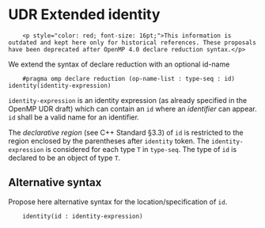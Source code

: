 # UDR Extended identity



        <p style="color: red; font-size: 16pt;">This information is outdated and kept here only for historical references. These proposals have been deprecated after OpenMP 4.0 declare reduction syntax.</p>



We extend the syntax of declare reduction with an optional id-name


        #pragma omp declare reduction (op-name-list : type-seq : id) identity(identity-expression)

`identity-expression` is an identity expression (as already specified in the OpenMP UDR draft) which can contain an `id` where
an _identifier_ can appear. `id` shall be a valid name for an identifier.

The _declarative region_ (see C++ Standard §3.3) of `id` is restricted to the region enclosed by the parentheses after `identity` token.
The `identity-expression` is considered for each type `T` in `type-seq`. The type of `id` is declared to  be 
an object of type `T`.


## Alternative syntax

Propose here alternative syntax for the location/specification of `id`.


        identity(id : identity-expression)